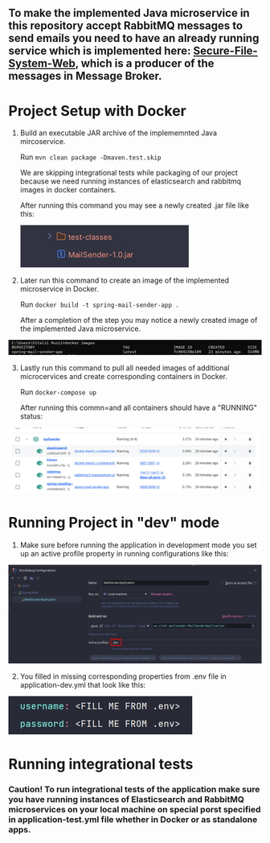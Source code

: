 ## To make the implemented Java microservice in this repository accept RabbitMQ messages to send emails you need to have an already running service which is implemented here: [Secure-File-System-Web](https://github.com/vital-xvv/Secure-File-System-Web), which is a producer of the messages in Message Broker.

# Project Setup with Docker

1. Build an executable JAR archive of the implememnted Java mircoservice.

   Run `mvn clean package -Dmaven.test.skip`

   We are skipping integrational tests while packaging of our project because we need running instances of elasticsearch and rabbitmq images in docker containers.

   After running this command you may see a newly created .jar file like this:

   ![.jar file](assets/executable_jar.png)

2. Later run this command to create an image of the implemented microservice in Docker.

   Run `docker build -t spring-mail-sender-app .`

   After a completion of the step you may notice a newly created image of the implemented Java microservice.

![image](assets/image.png)

3. Lastly run this command to pull all needed images of additional microcervices and create corresponding containers in Docker.

   Run `docker-compose up`

   After running this commn=and all containers should have a "RUNNING" status:

![containers](assets/containers.png)

# Running Project in "dev" mode

1. Make sure before running the application in development mode you set up an active profile property in running configurations like this:

![dev_mode](assets/dev_mode.png)

2. You filled in missing corresponding properties from .env file in application-dev.yml that look like this:

![gaps](assets/gaps.png)

# Running integrational tests

### **Caution! To run integrational tests of the application make sure you have running instances of Elasticsearch and RabbitMQ microservices on your local machine on special porst specified in application-test.yml file whether in Docker or as standalone apps**.
